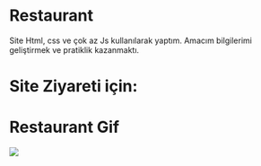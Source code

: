 # Restaurant

Site Html, css ve çok az Js kullanılarak yaptım. Amacım bilgilerimi geliştirmek ve pratiklik kazanmaktı.

# Site Ziyareti için:

# Restaurant Gif

![](/restaurant.gif)
